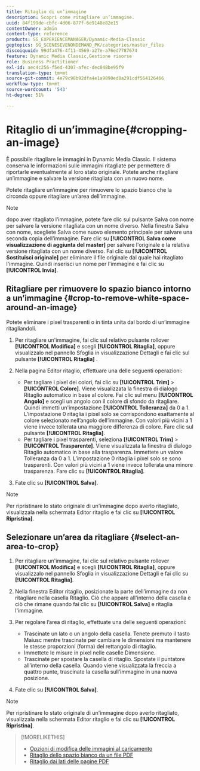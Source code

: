 ```yaml
---
title: Ritaglio di un’immagine
description: Scopri come ritagliare un’immagine.
uuid: 84f199de-cbfc-4d06-877f-6e9148e82e15
contentOwner: admin
content-type: reference
products: SG_EXPERIENCEMANAGER/Dynamic-Media-Classic
geptopics: SG_SCENESEVENONDEMAND_PK/categories/master_files
discoiquuid: 99dfa476-4f11-4569-a27e-a76ed7787674
feature: Dynamic Media Classic,Gestione risorse
role: Business Practitioner
exl-id: aec4c256-f5ed-4307-afec-dec848be95f9
translation-type: tm+mt
source-git-commit: 4e79c98b92dfa4e1a9890ed8a291cdf564126466
workflow-type: tm+mt
source-wordcount: '543'
ht-degree: 51%

---
```


# Ritaglio di un’immagine{#cropping-an-image}

È possibile ritagliare le immagini in Dynamic Media Classic. Il sistema conserva le informazioni sulle immagini ritagliate per permettere di riportarle eventualmente al loro stato originale. Potete anche ritagliare un’immagine e salvare la versione ritagliata con un nuovo nome.

Potete ritagliare un’immagine per rimuovere lo spazio bianco che la circonda oppure ritagliare un’area dell’immagine.

>[!NOTE]
>
>dopo aver ritagliato l’immagine, potete fare clic sul pulsante Salva con nome per salvare la versione ritagliata con un nome diverso. Nella finestra Salva con nome, scegliete Salva come nuovo elemento principale per salvare una seconda copia dell’immagine. Fare clic su **[!UICONTROL Salva come visualizzazione di aggiunta del master]** per salvare l&#39;originale e la relativa versione ritagliata con un nome diverso. Fai clic su **[!UICONTROL Sostituisci originale]** per eliminare il file originale dal quale hai ritagliato l&#39;immagine. Quindi inserisci un nome per l&#39;immagine e fai clic su **[!UICONTROL Invia]**.

## Ritagliare per rimuovere lo spazio bianco intorno a un’immagine {#crop-to-remove-white-space-around-an-image}

Potete eliminare i pixel trasparenti o in tinta unita dal bordo di un’immagine ritagliandoli.

1. Per ritagliare un&#39;immagine, fai clic sul relativo pulsante rollover **[!UICONTROL Modifica]** e scegli **[!UICONTROL Ritaglia]**, oppure visualizzalo nel pannello Sfoglia in visualizzazione Dettagli e fai clic sul pulsante **[!UICONTROL Ritaglia]** .
1. Nella pagina Editor ritaglio, effettuare una delle seguenti operazioni:

   * Per tagliare i pixel dei colori, fai clic su **[!UICONTROL Trim]** > **[!UICONTROL Colore]**. Viene visualizzata la finestra di dialogo Ritaglio automatico in base al colore. Fai clic sul menu **[!UICONTROL Angolo]** e scegli un angolo con il colore di sfondo da ritagliare. Quindi immetti un&#39;impostazione **[!UICONTROL Tolleranza]** da 0 a 1. L’impostazione 0 ritaglia i pixel solo se corrispondono esattamente al colore selezionato nell’angolo dell’immagine. Con valori più vicini a 1 viene invece tollerata una maggiore differenza di colore. Fare clic sul pulsante **[!UICONTROL Ritaglia]**.
   * Per tagliare i pixel trasparenti, seleziona **[!UICONTROL Trim]** > **[!UICONTROL Trasparente]**. Viene visualizzata la finestra di dialogo Ritaglio automatico in base alla trasparenza. Immettete un valore Tolleranza da 0 a 1. L’impostazione 0 ritaglia i pixel solo se sono trasparenti. Con valori più vicini a 1 viene invece tollerata una minore trasparenza. Fare clic su **[!UICONTROL Ritaglia]**.

1. Fate clic su **[!UICONTROL Salva]**.

>[!NOTE]
>
>Per ripristinare lo stato originale di un&#39;immagine dopo averlo ritagliato, visualizzala nella schermata Editor ritaglio e fai clic su **[!UICONTROL Ripristina]**.

## Selezionare un’area da ritagliare {#select-an-area-to-crop}

1. Per ritagliare un&#39;immagine, fai clic sul relativo pulsante rollover **[!UICONTROL Modifica]** e scegli **[!UICONTROL Ritaglia]**, oppure visualizzalo nel pannello Sfoglia in visualizzazione Dettagli e fai clic su **[!UICONTROL Ritaglia]**.

1. Nella finestra Editor ritaglio, posizionate la parte dell’immagine da non ritagliare nella casella Ritaglio. Ciò che appare all&#39;interno della casella è ciò che rimane quando fai clic su **[!UICONTROL Salva]** e ritaglia l&#39;immagine.
1. Per regolare l’area di ritaglio, effettuate una delle seguenti operazioni:

   * Trascinate un lato o un angolo della casella. Tenete premuto il tasto Maiusc mentre trascinate per cambiare le dimensioni ma mantenere le stesse proporzioni (forma) del rettangolo di ritaglio.
   * Immettete le misure in pixel nelle caselle Dimensione.
   * Trascinate per spostare la casella di ritaglio. Spostate il puntatore all’interno della casella. Quando viene visualizzata la freccia a quattro punte, trascinate la casella sull’immagine in una nuova posizione.

1. Fate clic su **[!UICONTROL Salva]**.

>[!NOTE]
>
>Per ripristinare lo stato originale di un&#39;immagine dopo averlo ritagliato, visualizzala nella schermata Editor ritaglio e fai clic su **[!UICONTROL Ripristina]**.

>[!MORELIKETHIS]
>
>* [Opzioni di modifica delle immagini al caricamento](image-editing-options-upload.md#image-editing-options-at-upload)
>* [Ritaglio dello spazio bianco da un file PDF](pdfs.md#cropping_white_space_from_a_pdf_file)
>* [Ritaglio dai lati delle pagine PDF](pdfs.md#cropping_from_the_sides_of_pdf_pages)

